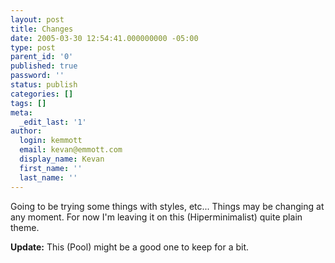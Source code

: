 ```yaml
---
layout: post
title: Changes
date: 2005-03-30 12:54:41.000000000 -05:00
type: post
parent_id: '0'
published: true
password: ''
status: publish
categories: []
tags: []
meta:
  _edit_last: '1'
author:
  login: kemmott
  email: kevan@emmott.com
  display_name: Kevan
  first_name: ''
  last_name: ''
---
```

<p>Going to be trying some things with styles, etc... Things may be changing at any moment. For now I'm leaving it on this (Hiperminimalist) quite plain theme.</p>
<p><strong>Update:</strong> This (Pool) might be a good one to keep for a bit.</p>
